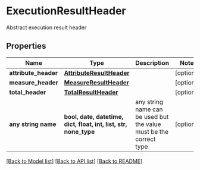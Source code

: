 # ExecutionResultHeader

Abstract execution result header

## Properties
Name | Type | Description | Notes
------------ | ------------- | ------------- | -------------
**attribute_header** | [**AttributeResultHeader**](AttributeResultHeader.md) |  | [optional] 
**measure_header** | [**MeasureResultHeader**](MeasureResultHeader.md) |  | [optional] 
**total_header** | [**TotalResultHeader**](TotalResultHeader.md) |  | [optional] 
**any string name** | **bool, date, datetime, dict, float, int, list, str, none_type** | any string name can be used but the value must be the correct type | [optional]

[[Back to Model list]](../README.md#documentation-for-models) [[Back to API list]](../README.md#documentation-for-api-endpoints) [[Back to README]](../README.md)


